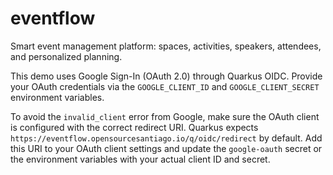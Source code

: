 # eventflow

Smart event management platform: spaces, activities, speakers, attendees, and personalized planning.

This demo uses Google Sign-In (OAuth 2.0) through Quarkus OIDC. Provide your OAuth credentials via the `GOOGLE_CLIENT_ID` and `GOOGLE_CLIENT_SECRET` environment variables.

To avoid the `invalid_client` error from Google, make sure the OAuth client is configured with the correct redirect URI. Quarkus expects `https://eventflow.opensourcesantiago.io/q/oidc/redirect` by default. Add this URI to your OAuth client settings and update the `google-oauth` secret or the environment variables with your actual client ID and secret.

